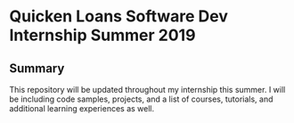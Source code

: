 # Quicken Loans Software Dev Internship Summer 2019

## Summary
This repository will be updated throughout my internship this summer. I will be including code samples, projects, and a list of courses, tutorials, and additional learning experiences as well.
